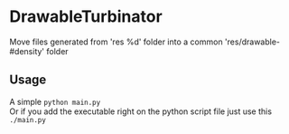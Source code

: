 # DrawableTurbinator
Move files generated from 'res %d' folder into a common 'res/drawable-#density' folder

## Usage

A simple `python main.py`  
Or if you add the executable right on the python script file just use this `./main.py`
